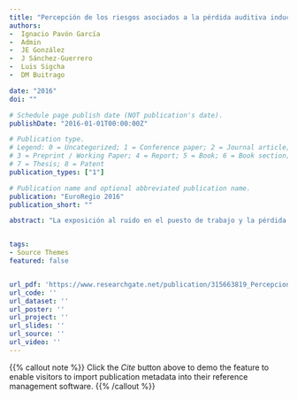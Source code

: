 ```yaml
---
title: "Percepción de los riesgos asociados a la pérdida auditiva inducida por ruido. Estado del arte y diseño de herramientas interactivas para formación y concienciación"
authors:
-  Ignacio Pavón García
-  Admin
-  JE González
-  J Sánchez-Guerrero
-  Luis Sigcha
-  DM Buitrago

date: "2016"
doi: ""

# Schedule page publish date (NOT publication's date).
publishDate: "2016-01-01T00:00:00Z"

# Publication type.
# Legend: 0 = Uncategorized; 1 = Conference paper; 2 = Journal article;
# 3 = Preprint / Working Paper; 4 = Report; 5 = Book; 6 = Book section;
# 7 = Thesis; 8 = Patent
publication_types: ["1"]

# Publication name and optional abbreviated publication name.
publication: "EuroRegio 2016"
publication_short: ""

abstract: "La exposición al ruido en el puesto de trabajo y la pérdida auditiva inducida por ruido se encuentran estrechamente relacionadas con las actitudes que tienen de los trabajadores sobre el uso de los dispositivos de protección auditiva. En estudios previos se ha demostrado que los trabajadores son reacios a su utilización por diferentes motivos: desconocimiento de los efectos que produce el ruido sobre la salud auditiva, dificultades para utilizarlos de forma correcta, incomodidad, etc. Con el objetivo de mejorar las actitudes de los trabajadores ante el uso de dispositivos de protección auditiva se llevó a cabo un estudio bibliográfico sobre los factores que influyen en la conducta de los trabajadores ante el uso de protectores auditivos, así como su conocimiento sobre los riesgos asociados. Una vez analizados los antecedentes y las actuales necesidades, se desarrollaron herramientas interactivas de fácil utilización para mejorar la concienciación de los trabajadores sobre este aspecto. Se presenta la revisión bibliográfica sobre el uso de protectores auditivos, un análisis de los diferentes enfoques comúnmente utilizados para formación y concienciación de trabajadores sobre los riesgos derivados de la pérdida auditiva inducida por ruido y finalmente las herramientas desarrolladas como propuesta para mejorar la percepción de dicho riesgo entre los trabajadores. Palabras-clave: Exposición al ruido en el puesto de trabajo, percepción del riesgo. Abstract Noise exposure in the workplace and noise-induced hearing loss are closely related to the workers attitudes on the use of hearing protection devices (HPDs). In previous researches it has shown that workers are reluctant to use HPDs for different reasons: lack of knowldge of the effects that noise on hearing health, difficulties to use correctly, etc. With the aim of improving workers' attitudes to the use of hearing protection devices a literature study on the factors that influence the behavior of workers to use HPDs, as well as their knowledge of the risks associated was done. An analysis of the different approaches commonly used for training and awareness of workers about the risks from noise-induced hearing loss and tools is presented. Some tools developed to improve the perception of this risk among workers are also shown."


tags:
- Source Themes
featured: false


url_pdf: 'https://www.researchgate.net/publication/315663819_Percepcion_de_los_riegos_asociados_a_la_perdida_auditiva_inducida_por_ruido_Estado_del_arte_y_diseno_de_herramientas_interactivas_para_formacion_y_concienciacion'
url_code: ''
url_dataset: ''
url_poster: ''
url_project: ''
url_slides: ''
url_source: ''
url_video: ''
---
```

{{% callout note %}}
Click the _Cite_ button above to demo the feature to enable visitors to import publication metadata into their reference management software.
{{% /callout %}}                            